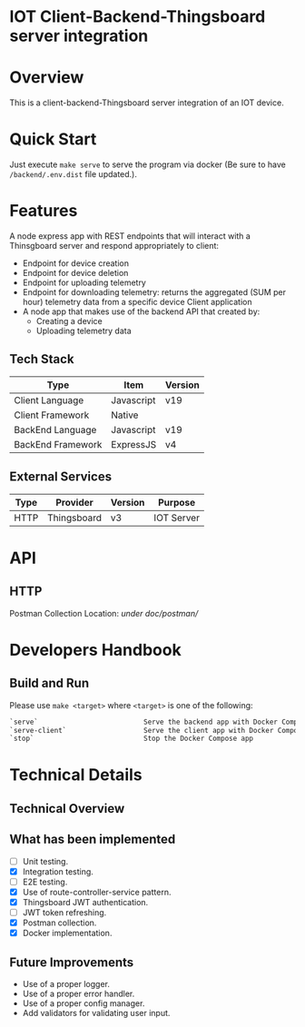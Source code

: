IOT Client-Backend-Thingsboard server integration
==

# Overview

This is a client-backend-Thingsboard server integration of an IOT device.

# Quick Start

Just execute `make serve` to serve the program via docker (Be sure to have `/backend/.env.dist` file updated.). 

# Features

A node express app with REST endpoints that will interact with a Thinsgboard server and respond appropriately to client:

- Endpoint for device creation
- Endpoint for device deletion
- Endpoint for uploading telemetry
- Endpoint for downloading telemetry: returns the aggregated (SUM per hour) telemetry data from a specific device
  Client application
- A node app that makes use of the backend API that created by:
    - Creating a device
    - Uploading telemetry data

## Tech Stack

| Type              | Item       | Version |
|-------------------|------------|---------|
| Client Language   | Javascript | v19     |
| Client Framework  | Native     |         |
| BackEnd Language  | Javascript | v19     |
| BackEnd Framework | ExpressJS  | v4      |

## External Services

| Type | Provider    | Version | Purpose    |
|------|-------------|---------|------------|
| HTTP | Thingsboard | v3      | IOT Server |

# API

## HTTP


Postman Collection Location: _under doc/postman/_

# Developers Handbook

## Build and Run

Please use `make <target>` where `<target>` is one of the following:

``` makefile
`serve`                          Serve the backend app with Docker Compose
`serve-client`                   Serve the client app with Docker Compose
`stop`                           Stop the Docker Compose app
```

[//]: # (There is a second makefile at the `backend` directory which provides some extra functionalities such as linting,)

[//]: # (testing,)

[//]: # (ci, etc..:)

[//]: # ()
[//]: # (``` makefile)

[//]: # (`serve`                          Serve the app with Docker Compose)

[//]: # (`ci`                             Run the CI pipeline)

[//]: # (`stop`                           Stop the Docker Compose app)

[//]: # (`test`                           Run the tests)

[//]: # (```)

# Technical Details

## Technical Overview

[//]: # (![technical overview]&#40;doc/diagrams/EXM.drawio.png&#41;)

## What has been implemented

- [ ] Unit testing.
- [x] Integration testing.
- [ ] E2E testing.
- [x] Use of route-controller-service pattern.
- [x] Thingsboard JWT authentication.
- [ ] JWT token refreshing.
- [x] Postman collection.
- [x] Docker implementation.

## Future Improvements

- Use of a proper logger.
- Use of a proper error handler.
- Use of a proper config manager.
- Add validators for validating user input.
